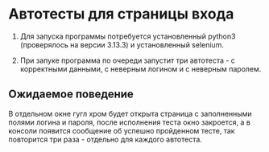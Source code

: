 # Автотесты для страницы входа

1. Для запуска программы потребуется установленный python3 (проверялось на версии 3.13.3) и установленный selenium.

2. При запуке программа по очереди запустит три автотеста - с корректными данными, с неверным логином и с неверным паролем.

## Ожидаемое поведение
В отдельном окне гугл хром будет открыта страница с заполненными полями логина и пароля, после исполнения теста окно закроется, а в консоли появится сообщение об успешно пройденном тесте, так повторится три раза - отдельно для каждого автотеста.
